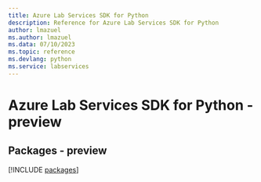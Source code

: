 ```yaml
---
title: Azure Lab Services SDK for Python
description: Reference for Azure Lab Services SDK for Python
author: lmazuel
ms.author: lmazuel
ms.data: 07/10/2023
ms.topic: reference
ms.devlang: python
ms.service: labservices
---
```

# Azure Lab Services SDK for Python - preview
## Packages - preview
[!INCLUDE [packages](lab-services-index.md)]